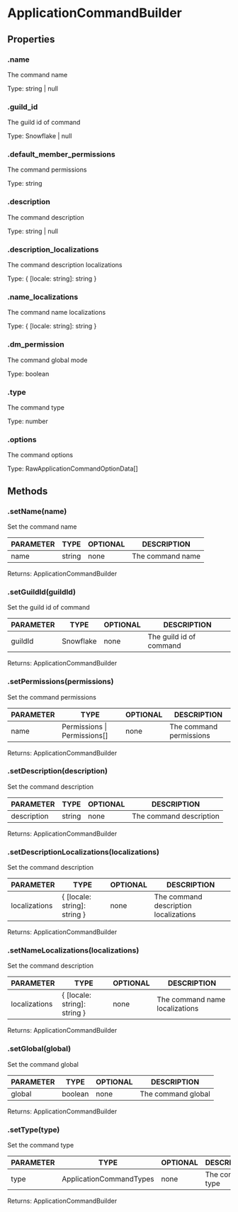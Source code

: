 # ApplicationCommandBuilder

## Properties

### .name

The command name

Type: string | null

### .guild\_id

The guild id of command

Type: Snowflake | null

### .default\_member\_permissions

The command permissions

Type: string

### .description

The command description

Type: string | null

### .description\_localizations

The command description localizations

Type: { \[locale: string]: string }

### .name\_localizations

The command name localizations

Type: { \[locale: string]: string }

### .dm\_permission

The command global mode

Type: boolean

### .type

The command type

Type: number

### .options

The command options

Type: RawApplicationCommandOptionData\[]

## Methods

### .setName(name)

Set the command name

| PARAMETER | TYPE   | OPTIONAL | DESCRIPTION      |
| --------- | ------ | -------- | ---------------- |
| name      | string | none     | The command name |

Returns: ApplicationCommandBuilder

### .setGuildId(guildId)

Set the guild id of command

| PARAMETER | TYPE      | OPTIONAL | DESCRIPTION             |
| --------- | --------- | -------- | ----------------------- |
| guildId   | Snowflake | none     | The guild id of command |

Returns: ApplicationCommandBuilder

### .setPermissions(permissions)

Set the command permissions

| PARAMETER | TYPE                          | OPTIONAL | DESCRIPTION             |
| --------- | ----------------------------- | -------- | ----------------------- |
| name      | Permissions \| Permissions\[] | none     | The command permissions |

Returns: ApplicationCommandBuilder

### .setDescription(description)

Set the command description

| PARAMETER   | TYPE   | OPTIONAL | DESCRIPTION             |
| ----------- | ------ | -------- | ----------------------- |
| description | string | none     | The command description |

Returns: ApplicationCommandBuilder

### .setDescriptionLocalizations(localizations)

Set the command description

| PARAMETER     | TYPE                          | OPTIONAL | DESCRIPTION                           |
| ------------- | ----------------------------- | -------- | ------------------------------------- |
| localizations | { \[locale: string]: string } | none     | The command description localizations |

Returns: ApplicationCommandBuilder

### .setNameLocalizations(localizations)

Set the command description

| PARAMETER     | TYPE                          | OPTIONAL | DESCRIPTION                    |
| ------------- | ----------------------------- | -------- | ------------------------------ |
| localizations | { \[locale: string]: string } | none     | The command name localizations |

Returns: ApplicationCommandBuilder

### .setGlobal(global)

Set the command global

| PARAMETER | TYPE    | OPTIONAL | DESCRIPTION        |
| --------- | ------- | -------- | ------------------ |
| global    | boolean | none     | The command global |

Returns: ApplicationCommandBuilder

### .setType(type)

Set the command type

| PARAMETER | TYPE                    | OPTIONAL | DESCRIPTION      |
| --------- | ----------------------- | -------- | ---------------- |
| type      | ApplicationCommandTypes | none     | The command type |

Returns: ApplicationCommandBuilder
